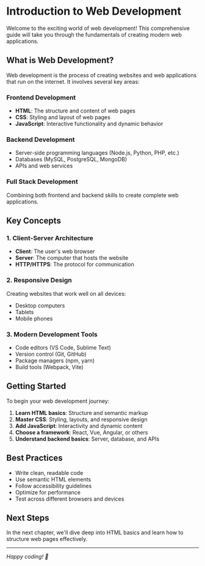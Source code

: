 
# Introduction to Web Development

Welcome to the exciting world of web development! This comprehensive guide will take you through the fundamentals of creating modern web applications.

## What is Web Development?

Web development is the process of creating websites and web applications that run on the internet. It involves several key areas:

### Frontend Development
- **HTML**: The structure and content of web pages
- **CSS**: Styling and layout of web pages
- **JavaScript**: Interactive functionality and dynamic behavior

### Backend Development
- Server-side programming languages (Node.js, Python, PHP, etc.)
- Databases (MySQL, PostgreSQL, MongoDB)
- APIs and web services

### Full Stack Development
Combining both frontend and backend skills to create complete web applications.

## Key Concepts

### 1. Client-Server Architecture
- **Client**: The user's web browser
- **Server**: The computer that hosts the website
- **HTTP/HTTPS**: The protocol for communication

### 2. Responsive Design
Creating websites that work well on all devices:
- Desktop computers
- Tablets
- Mobile phones

### 3. Modern Development Tools
- Code editors (VS Code, Sublime Text)
- Version control (Git, GitHub)
- Package managers (npm, yarn)
- Build tools (Webpack, Vite)

## Getting Started

To begin your web development journey:

1. **Learn HTML basics**: Structure and semantic markup
2. **Master CSS**: Styling, layouts, and responsive design
3. **Add JavaScript**: Interactivity and dynamic content
4. **Choose a framework**: React, Vue, Angular, or others
5. **Understand backend basics**: Server, database, and APIs

## Best Practices

- Write clean, readable code
- Use semantic HTML elements
- Follow accessibility guidelines
- Optimize for performance
- Test across different browsers and devices

## Next Steps

In the next chapter, we'll dive deep into HTML basics and learn how to structure web pages effectively.

---

*Happy coding! 🚀*
